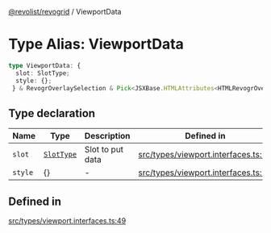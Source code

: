 [@revolist/revogrid](README.md) / ViewportData

# Type Alias: ViewportData

```ts
type ViewportData: {
  slot: SlotType;
  style: {};
 } & RevogrOverlaySelection & Pick<JSXBase.HTMLAttributes<HTMLRevogrOverlaySelectionElement>, "ref"> & Pick<JSXBase.HTMLAttributes<HTMLRevogrDataElement>, "ref"> & RevogrData;
```

## Type declaration

| Name | Type | Description | Defined in |
| ------ | ------ | ------ | ------ |
| `slot` | [`SlotType`](TypeAlias.SlotType.md) | Slot to put data | [src/types/viewport.interfaces.ts:51](https://github.com/revolist/revogrid/blob/fc07fa1dfd1d2d56902bfb887503d551faf5878d/src/types/viewport.interfaces.ts#L51) |
| `style` | \{\} | - | [src/types/viewport.interfaces.ts:52](https://github.com/revolist/revogrid/blob/fc07fa1dfd1d2d56902bfb887503d551faf5878d/src/types/viewport.interfaces.ts#L52) |

## Defined in

[src/types/viewport.interfaces.ts:49](https://github.com/revolist/revogrid/blob/fc07fa1dfd1d2d56902bfb887503d551faf5878d/src/types/viewport.interfaces.ts#L49)
